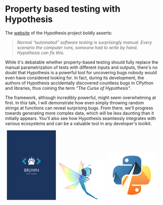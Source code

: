 # Property based testing with Hypothesis

The [website](https://hypothesis.works) of the Hypothesis project boldly asserts:

> *Normal “automated” software testing is surprisingly manual. Every scenario the computer runs, someone had to write by hand. Hypothesis can fix this.*

While it's debatable whether property-based testing should fully replace the manual parametrization of tests with different inputs and outputs, there's no doubt that Hypothesis is a powerful tool for uncovering bugs nobody would even have considered looking for. In fact, during its development, the authors of Hypothesis accidentally discovered countless bugs in CPython and libraries, thus coining the term *"The Curse of Hypothesis"*.

The framework, although incredibly powerful, might seem overwhelming at first. In this talk, I will demonstrate how even simply throwing random strings at functions can reveal surprising bugs. From there, we'll progress towards generating more complex data, which will be less daunting than it initially appears. You'll also see how Hypothesis seamlessly integrates with various ecosystems and can be a valuable tool in any developer's toolkit.

<p align="middle">
  <img src="img/bruhinsw.svg" width="32%" />
  <img src="img/hypothesis.svg" width="32%" /> 
  <img src="img/python-summit.svg" width="32%" />
</p>
